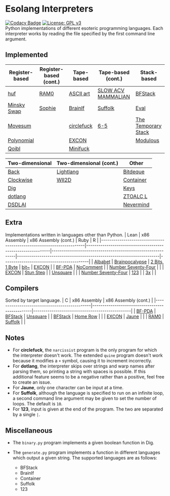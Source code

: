 # Esolang Interpreters
[![Codacy Badge](https://app.codacy.com/project/badge/Grade/7b8ca283cc2e4a8a9e88f0c9eb29f2a3)](https://www.codacy.com/manual/bangyen99/esolangs?utm_source=github.com&amp;utm_medium=referral&amp;utm_content=bangyen/esolangs&amp;utm_campaign=Badge_Grade)
[![License: GPL v3](https://img.shields.io/badge/License-GPLv3-blue.svg)](https://www.gnu.org/licenses/gpl-3.0) \
Python implementations of different esoteric programming languages. Each interpreter works by reading the file specified by the first command line argument.

## Implemented
| Register-based                                       | Register-based (cont.)                     | Tape-based                                         | Tape-based (cont.)                                                 | Stack-based                                                          |
|------------------------------------------------------|--------------------------------------------|----------------------------------------------------|--------------------------------------------------------------------|----------------------------------------------------------------------|
| [huf](https://esolangs.org/wiki/Huf)                 | [RAM0](https://esolangs.org/wiki/RAM0)     | [ASCII art](https://esolangs.org/wiki/ASCII_art)   | [SLOW ACV MAMMALIAN](https://esolangs.org/wiki/SLOW_ACV_MAMMALIAN) | [BFStack](https://esolangs.org/wiki/BFStack)                         |
| [Minsky Swap](https://esolangs.org/wiki/Minsky_Swap) | [Sophie](https://esolangs.org/wiki/Sophie) | [BrainIf](https://esolangs.org/wiki/BrainIf)       | [Suffolk](https://esolangs.org/wiki/Suffolk)                       | [Eval](https://esolangs.org/wiki/Eval)                               |
| [Movesum](https://esolangs.org/wiki/Movesum)         |                                            | [circlefuck](https://esolangs.org/wiki/Circlefuck) | [6-5](https://esolangs.org/wiki/6-5)                               | [The Temporary Stack](https://esolangs.org/wiki/The_Temporary_Stack) |
| [Polynomial](https://esolangs.org/wiki/Polynomial)   |                                            | [EXCON](https://esolangs.org/wiki/EXCON)           |                                                                    | [Modulous](https://esolangs.org/wiki/Modulous)                       |
| [Qoibl](https://esolangs.org/wiki/Qoibl)             |                                            | [Minifuck](https://esolangs.org/wiki/Minifuck)     |                                                                    |                                                                      |

| Two-dimensional                                  | Two-dimensional (cont.)                          | Other                                            |
|--------------------------------------------------|--------------------------------------------------|--------------------------------------------------|
| [Back](https://esolangs.org/wiki/Back)           | [Lightlang](https://esolangs.org/wiki/Lightlang) | [Bitdeque](https://esolangs.org/wiki/Bitdeque)   |
| [Clockwise](https://esolangs.org/wiki/Clockwise) | [WII2D](https://esolangs.org/wiki/WII2D)         | [Container](https://esolangs.org/wiki/Container) |
| [Dig](https://esolangs.org/wiki/Dig)             |                                                  | [Keys](https://esolangs.org/wiki/Keys)           |
| [dotlang](https://esolangs.org/wiki/Dotlang)     |                                                  | [ZTOALC L](https://esolangs.org/wiki/ZTOALC_L)   |
| [DSDLAI](https://esolangs.org/wiki/DSDLAI)       |                                                  | [Nevermind](https://esolangs.org/wiki/Nevermind) |

## Extra
Implementations written in languages other than Python.
| Lean                                                                 | x86 Assembly                                               | x86 Assembly (cont.)                                       | Ruby                                                                 | R                                        |
|----------------------------------------------------------------------|------------------------------------------------------------|------------------------------------------------------------|----------------------------------------------------------------------|------------------------------------------|
| [Albabet](https://esolangs.org/wiki/Albabet)                         | [Brainpocalypse](https://esolangs.org/wiki/Brainpocalypse) | [2 Bits, 1 Byte](https://esolangs.org/wiki/2_Bits,_1_Byte) | [bit~](https://esolangs.org/wiki/Bit~)                               | [EXCON](https://esolangs.org/wiki/EXCON) |
| [BF-PDA](https://esolangs.org/wiki/BF-PDA)                           | [NoComment](https://esolangs.org/wiki/NoComment)           |                                                            | [Number Seventy-Four](https://esolangs.org/wiki/Number_Seventy-Four) |                                          |
| [EXCON](https://esolangs.org/wiki/EXCON)                             | [Stun Step](https://esolangs.org/wiki/Stun_Step)           |                                                            | [Unsquare](https://esolangs.org/wiki/Unsquare)                       |                                          |
| [Number Seventy-Four](https://esolangs.org/wiki/Number_Seventy-Four) | [123](https://esolangs.org/wiki/123)                       |                                                            | [3x](https://esolangs.org/wiki/3x)                                   |                                          |

## Compilers
Sorted by target language.
| C                                            | x86 Assembly                                   | x86 Assembly (cont.)                           |
|----------------------------------------------|------------------------------------------------|------------------------------------------------|
| [BF-PDA](https://esolangs.org/wiki/BF-PDA)   | [BFStack](https://esolangs.org/wiki/BFStack)   | [Unsquare](https://esolangs.org/wiki/Unsquare) |
| [BFStack](https://esolangs.org/wiki/BFStack) | [Home Row](https://esolangs.org/wiki/Home_Row) |                                                |
| [EXCON](https://esolangs.org/wiki/EXCON)     | [Jaune](https://esolangs.org/wiki/Jaune)       |                                                |
| [RAM0](https://esolangs.org/wiki/RAM0)       | [Suffolk](https://esolangs.org/wiki/Suffolk)   |                                                |

## Notes
-   For **circlefuck**, the `narcissist` program is the only program for which the interpreter doesn't work. The extended `quine` program doesn't work because it modifies a `+` symbol, causing it to increment incorrectly.
-   For **dotlang**, the interpreter skips over strings and warp names after parsing them, so printing a string with spaces is possible. If this additional feature seems to be a negative rather than a positive, feel free to create an issue.
-   For **Jaune**, only one character can be input at a time.
-   For **Suffolk**, although the language is specified to run on an infinite loop, a second command line argument may be given to set the number of loops. The default is `10`.
-   For **123**, input is given at the end of the program. The two are separated by a single `|`.

## Miscellaneous
-   The `binary.py` program implements a given boolean function in Dig.

-   The `generate.py` program implements a function in different languages which output a given string. The supported languages are as follows:
    -   BFStack
    -   BrainIf
    -   Container
    -   Suffolk
    -   123

